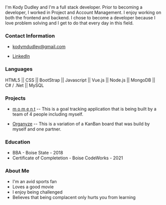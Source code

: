 I'm Kody Dudley and I'm a full stack developer. Prior to becoming a developer, I worked in Project and Account Management. I enjoy working on both the frontend and backend. I chose to become a developer because I love problem solving and I get to do that every day in this field.

### Contact Information

  - [kodymdudley@gmail.com](kodymdudley@gmail.com)

  - [LinkedIn](https://www.linkedin.com/in/kodymdudley/)
  
### Languages

HTML5 || CSS || BootStrap || Javascript || Vue.js || Node.js || MongoDB || C# / .Net || MySQL
  
### Projects

  - [m o m e n t](https://github.com/milesfwilson/capstone) -- This is a goal tracking application that is being built by a team of 4 people including myself.
      
  - [Organyze](https://github.com/kodydudley/kanbanned/) -- This is a variation of a KanBan board that was build by myself and one partner.
  
### Education

  - BBA  -  Boise State  -  2018
  - Certificate of Completetion  -  Boise CodeWorks  -  2021

### About Me

  - I'm an avid sports fan
  - Loves a good movie
  - I enjoy being challenged
  - Believes that being complacent only hurts you from learning
